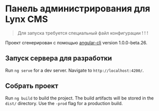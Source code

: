 # Панель администрирования для Lynx CMS

> Для запуска требуется специальный файл конфигурации ! ! !

Проект сгенерирован с помощью [angular-cli](https://github.com/angular/angular-cli) version 1.0.0-beta.26.

## Запуск сервера для разработки
Run `ng serve` for a dev server. Navigate to `http://localhost:4200/`.

## Собрать проект

Run `ng build` to build the project. The build artifacts will be stored in the `dist/` directory. Use the `-prod` flag for a production build.
